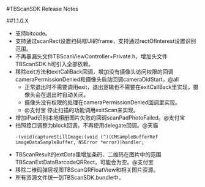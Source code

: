 #TBScanSDK Release Notes

##1.1.0.X

* 支持bitcode。
* 支持通过scanRect设置扫码框UI的frame，支持通过rectOfInterest设置识别范围。
* 不再暴漏头文件TBScanViewController+Private.h，增加头文件TBScanSDK.h可引入全部依赖。
* 移除exit方法和exitCallBack回调，增加没有摄像头访问权限的回调cameraPermissionDenied和摄像头启动回调cameraDidStart。@all
  + 正常退出时不需要调用exit，退出逻辑也不需要在exitCallBack里实现，摄像头会在退出时自动关闭。
  + 摄像头没有权限的处理在cameraPermissionDenied回调里实现。
  + @支付宝 停止扫描的功能调用exitScan来实现。
* 增加iPad识别本地相册图片失败的回调scanPadPhotoFailed。@支付宝
* 拍照接口调整为block回调，不再使用delegate回调。@天猫
  ```
  -(void)captureStillImage:(void (^)(CMSampleBufferRef imageDataSampleBuffer, NSError *error))handler;
  ```
* TBScanResult的extData里增加条码、二维码在图片中的范围TBScanExtDataBarcodeQRRect，可能会为空。@支付宝
* 移除二维码弹层视图TBScanQRFloatView和相关图片资源。
* 所有资源文件统一到TBScanSDK.bundle中。
